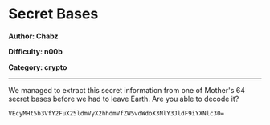 # Secret Bases
**Author: Chabz**

**Difficulty: n00b**

**Category: crypto**

---

We managed to extract this secret information from one of Mother's
64 secret bases before we had to leave Earth. Are you able to
decode it?

```
VEcyMHt5b3VfY2FuX25ldmVyX2hhdmVfZW5vdWdoX3NlY3JldF9iYXNlc30=
```
